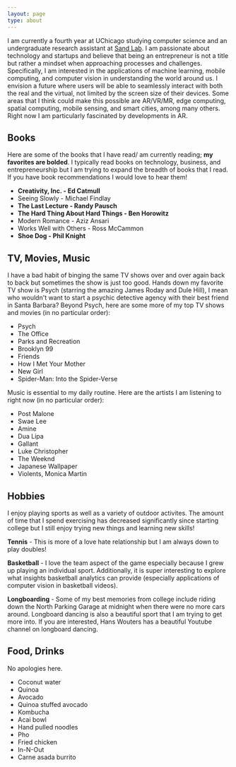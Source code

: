 ```yaml
---
layout: page
type: about
---
```


I am currently a fourth year at UChicago studying computer science and an
undergraduate research assistant at
[Sand Lab](http://sandlab.cs.uchicago.edu/index.html).
I am passionate about technology and startups and believe that being an
entrepreneur is not a title but rather a mindset when approaching processes
and challenges. Specifically, I am interested in the applications of machine
learning,
mobile computing, and computer vision in understanding the world around us. I
envision a
future where users will be able to seamlessly interact with both the real and
the virtual,
not limited by the screen size of their devices. Some areas that I think could
make this
possible are AR/VR/MR, edge computing, spatial computing, mobile sensing, and
smart
cities, among many others. Right now I am particularly fascinated by
developments in AR.

## Books

Here are some of the books that I have read/ am currently reading;
**my favorites
are bolded**. I typically read books on technology, business, and
entrepreneurship
but I am trying to expand the breadth of books that I read. If you have book
recommendations I would love to hear them!

- **Creativity, Inc. - Ed Catmull**
- Seeing Slowly - Michael Findlay
- **The Last Lecture - Randy Pausch**
- **The Hard Thing About Hard Things - Ben Horowitz**
- Modern Romance - Aziz Ansari
- Works Well with Others - Ross McCammon
- **Shoe Dog - Phil Knight**

## TV, Movies, Music

I have a bad habit of binging the same TV shows over and over again back to back
but sometimes the show is just too good. Hands down my favorite TV show is Psych
(starring the amazing James Roday and Dule Hill), I mean who wouldn't want to
start a psychic detective agency with their best friend in Santa Barbara?
Beyond Psych, here are some more of my top TV shows and movies (in no particular
order):

- Psych
- The Office
- Parks and Recreation
- Brooklyn 99
- Friends
- How I Met Your Mother
- New Girl
- Spider-Man: Into the Spider-Verse

Music is essential to my daily routine. Here are the artists I am listening to
right now (in no particular order):

- Post Malone
- Swae Lee
- Amine
- Dua Lipa
- Gallant
- Luke Christopher
- The Weeknd
- Japanese Wallpaper
- Violents, Monica Martin

## Hobbies

I enjoy playing sports as well as a variety of outdoor activites. The amount of
time that I spend exercising has decreased significantly since starting college
but I still enjoy trying new things and learning new skills!

**Tennis** - This is more of a love hate relationship but I am always down to
play doubles!

**Basketball** - I love the team aspect of the game especially because I grew up
playing an individual sport. Additionally, it is super interesting to explore
what insights basketball analytics can provide (especially applications of
computer vision in basketball videos).

**Longboarding** - Some of my best memories from college include riding down the
North Parking Garage at midnight when there were no more cars around. Longboard
dancing is also a beautiful sport that I am trying to get more into. If you are
interested, Hans Wouters has a beautiful Youtube channel on longboard dancing.

## Food, Drinks

No apologies here.

- Coconut water
- Quinoa
- Avocado
- Quinoa stuffed avocado
- Kombucha
- Acai bowl
- Hand pulled noodles
- Pho
- Fried chicken
- In-N-Out
- Carne asada burrito
